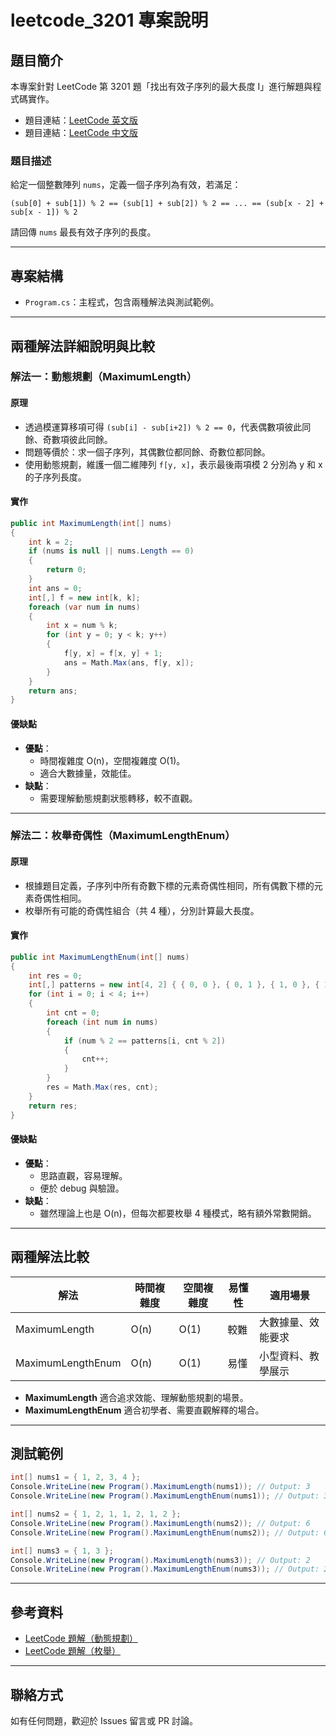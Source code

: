 # leetcode_3201 專案說明

## 題目簡介

本專案針對 LeetCode 第 3201 題「找出有效子序列的最大長度 I」進行解題與程式碼實作。

- 題目連結：[LeetCode 英文版](https://leetcode.com/problems/find-the-maximum-length-of-valid-subsequence-i/description/)
- 題目連結：[LeetCode 中文版](https://leetcode.cn/problems/find-the-maximum-length-of-valid-subsequence-i/description/?envType=daily-question&envId=2025-07-16)

### 題目描述
給定一個整數陣列 `nums`，定義一個子序列為有效，若滿足：
```
(sub[0] + sub[1]) % 2 == (sub[1] + sub[2]) % 2 == ... == (sub[x - 2] + sub[x - 1]) % 2
```
請回傳 `nums` 最長有效子序列的長度。

---

## 專案結構
- `Program.cs`：主程式，包含兩種解法與測試範例。

---

## 兩種解法詳細說明與比較

### 解法一：動態規劃（MaximumLength）

#### 原理
- 透過模運算移項可得 `(sub[i] - sub[i+2]) % 2 == 0`，代表偶數項彼此同餘、奇數項彼此同餘。
- 問題等價於：求一個子序列，其偶數位都同餘、奇數位都同餘。
- 使用動態規劃，維護一個二維陣列 `f[y, x]`，表示最後兩項模 2 分別為 y 和 x 的子序列長度。

#### 實作
```csharp
public int MaximumLength(int[] nums)
{
    int k = 2;
    if (nums is null || nums.Length == 0)
    {
        return 0;
    }
    int ans = 0;
    int[,] f = new int[k, k];
    foreach (var num in nums)
    {
        int x = num % k;
        for (int y = 0; y < k; y++)
        {
            f[y, x] = f[x, y] + 1;
            ans = Math.Max(ans, f[y, x]);
        }
    }
    return ans;
}
```

#### 優缺點
- **優點**：
  - 時間複雜度 O(n)，空間複雜度 O(1)。
  - 適合大數據量，效能佳。
- **缺點**：
  - 需要理解動態規劃狀態轉移，較不直觀。

---

### 解法二：枚舉奇偶性（MaximumLengthEnum）

#### 原理
- 根據題目定義，子序列中所有奇數下標的元素奇偶性相同，所有偶數下標的元素奇偶性相同。
- 枚舉所有可能的奇偶性組合（共 4 種），分別計算最大長度。

#### 實作
```csharp
public int MaximumLengthEnum(int[] nums)
{
    int res = 0;
    int[,] patterns = new int[4, 2] { { 0, 0 }, { 0, 1 }, { 1, 0 }, { 1, 1 } };
    for (int i = 0; i < 4; i++)
    {
        int cnt = 0;
        foreach (int num in nums)
        {
            if (num % 2 == patterns[i, cnt % 2])
            {
                cnt++;
            }
        }
        res = Math.Max(res, cnt);
    }
    return res;
}
```

#### 優缺點
- **優點**：
  - 思路直觀，容易理解。
  - 便於 debug 與驗證。
- **缺點**：
  - 雖然理論上也是 O(n)，但每次都要枚舉 4 種模式，略有額外常數開銷。

---

## 兩種解法比較
| 解法 | 時間複雜度 | 空間複雜度 | 易懂性 | 適用場景 |
|------|------------|------------|--------|----------|
| MaximumLength | O(n) | O(1) | 較難 | 大數據量、效能要求 |
| MaximumLengthEnum | O(n) | O(1) | 易懂 | 小型資料、教學展示 |

- **MaximumLength** 適合追求效能、理解動態規劃的場景。
- **MaximumLengthEnum** 適合初學者、需要直觀解釋的場合。

---

## 測試範例

```csharp
int[] nums1 = { 1, 2, 3, 4 };
Console.WriteLine(new Program().MaximumLength(nums1)); // Output: 3
Console.WriteLine(new Program().MaximumLengthEnum(nums1)); // Output: 3

int[] nums2 = { 1, 2, 1, 1, 2, 1, 2 };
Console.WriteLine(new Program().MaximumLength(nums2)); // Output: 6
Console.WriteLine(new Program().MaximumLengthEnum(nums2)); // Output: 6

int[] nums3 = { 1, 3 };
Console.WriteLine(new Program().MaximumLength(nums3)); // Output: 2
Console.WriteLine(new Program().MaximumLengthEnum(nums3)); // Output: 2
```

---

## 參考資料
- [LeetCode 題解（動態規劃）](https://leetcode.cn/problems/find-the-maximum-length-of-valid-subsequence-i/solutions/2826593/deng-jie-zhuan-huan-dong-tai-gui-hua-pyt-7l4b/?envType=daily-question&envId=2025-07-16)
- [LeetCode 題解（枚舉）](https://leetcode.cn/problems/find-the-maximum-length-of-valid-subsequence-i/solutions/3717152/zhao-chu-you-xiao-zi-xu-lie-de-zui-da-ch-1n3j/?envType=daily-question&envId=2025-07-16)

---

## 聯絡方式
如有任何問題，歡迎於 Issues 留言或 PR 討論。
